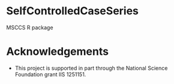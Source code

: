SelfControlledCaseSeries
========================

MSCCS R package

# Acknowledgements
- This project is supported in part through the National Science Foundation grant IIS 1251151.
